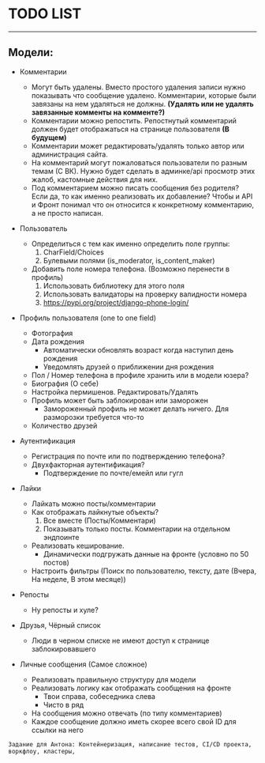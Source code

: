 # TODO LIST

------------------------

## Модели:

- Комментарии
    - Могут быть удалены. Вместо простого удаления записи нужно показывать что
      сообщение удалено. Комментарии, которые были завязаны на нем удаляться не
      должны. **(Удалять или не удалять завязанные комменты на комменте?)**
    - Комментарии можно репостить. Репостнутый комментарий должен будет
      отображаться на странице пользователя **(В будущем)**
    - Комментарии может редактировать/удалять только автор или администрация
      сайта.
    - На комментарий могут пожаловаться пользователи по разным темам (С ВК).
      Нужно будет сделать в админке/api просмотр этих жалоб, кастомные действия
      для них.
    - Под комментарием можно писать сообщения без родителя? Если да, то как
      именно реализовать их добавление? Чтобы и API и Фронт понимал что он
      относится к конкретному комментарию, а не просто написан.


- Пользователь
    - Определиться с тем как именно определить поле группы:
        1) CharField/Choices
        2) Булевыми полями (is_moderator, is_content_maker)
    - Добавить поле номера телефона. (Возможно перенести в профиль)
        1) Использовать библиотеку для этого поля
        2) Использовать валидаторы на проверку валидности номера
        3) https://pypi.org/project/django-phone-login/


- Профиль пользователя (one to one field)
    - Фотография
    - Дата рождения
        - Автоматически обновлять возраст когда наступил день рождения
        - Уведомлять друзей о приближении дня рождения
    - Пол / Номер телефона в профиле хранить или в модели юзера?
    - Биография (О себе)
    - Настройка пермишенов. Редактировать/Удалять
    - Профиль может быть заблокирован или заморожен
        - Замороженный профиль не может делать ничего. Для разморозки требуется
          что-то
    - Количество друзей


- Аутентификация
    - Регистрация по почте или по подтверждению телефона?
    - Двухфакторная аутентификация?
        - Подтверждение по почте/емейл или гугл


- Лайки
    - Лайкать можно посты/комментарии
    - Как отображать лайкнутые объекты?
        1) Все вместе (Посты/Комментари)
        2) Показывать только посты. Комментарии на отдельном эндпоинте
    - Реализовать кеширование.
        - Динамически подгружать данные на фронте (условно по 50 постов)
    - Настроить фильтры (Поиск по пользователю, тексту, дате (Вчера, На неделе,
      В этом месяце))


- Репосты
    - Ну репосты и хуле?


- Друзья, Чёрный список
    - Люди в черном списке не имеют доступ к странице заблокировавшего


- Личные сообщения (Самое сложное)
    - Реализовать правильную структуру для модели
    - Реализовать логику как отображать сообщения на фронте
        - Твои справа, собеседника слева
        - Чисто в ряд
    - На сообщения можно отвечать (по типу комментариев)
    - Каждое сообщение должно иметь скорее всего свой ID для ссылки на него


`
Задание для Антона: Контейнеризация, написание тестов, CI/CD проекта, воркфлоу,
кластеры,
`